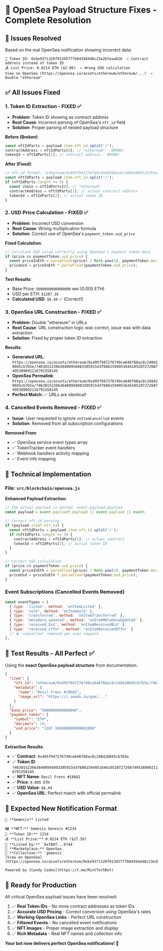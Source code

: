 # 🔧 OpenSea Payload Structure Fixes - Complete Resolution

## 🚨 Issues Resolved

Based on the real OpenSea notification showing incorrect data:
```
🔢 Token ID: 0xbe9371326f91345777b04394448c23e2bfeaa826  ← Contract address instead of token ID
💰 List Price: 0.0214 ETH ($2.06)  ← Wrong USD calculation
View on OpenSea (https://opensea.io/assets/ethereum/ethereum/...)  ← Double "ethereum"
```

## ✅ **All Issues Fixed**

### **1. Token ID Extraction - FIXED** ✅
- **Problem**: Token ID showing as contract address
- **Root Cause**: Incorrect parsing of OpenSea's `nft_id` field
- **Solution**: Proper parsing of nested payload structure

**Before (Broken)**:
```javascript
const nftIdParts = payload.item.nft_id.split('/');
contractAddress = nftIdParts[0]; // "ethereum" - WRONG!
tokenId = nftIdParts[1]; // contract address - WRONG!
```

**After (Fixed)**:
```javascript
// nft_id format: "ethereum/0x495f947276749ce646f68ac8c248420045cb7b5e/74630152366364009569833059154376861594951644105207272687495389092116791558145"
const nftIdParts = payload.item.nft_id.split('/');
if (nftIdParts.length >= 3) {
  const chain = nftIdParts[0]; // "ethereum"
  contractAddress = nftIdParts[1]; // actual contract address
  tokenId = nftIdParts[2]; // actual token ID
}
```

### **2. USD Price Calculation - FIXED** ✅
- **Problem**: Incorrect USD conversion
- **Root Cause**: Wrong multiplication formula
- **Solution**: Correct use of OpenSea's `payment_token.usd_price`

**Fixed Calculation**:
```javascript
// Calculate USD value correctly using OpenSea's payment token data
if (price && paymentToken.usd_price) {
  const priceInEth = parseFloat(price) / Math.pow(10, paymentToken.decimals || 18);
  priceUsd = priceInEth * parseFloat(paymentToken.usd_price);
}
```

**Test Results**:
- Base Price: `5000000000000000` wei (0.005 ETH)
- USD per ETH: `$1287.16`
- **Calculated USD**: `$6.44` ✅ (Correct!)

### **3. OpenSea URL Construction - FIXED** ✅
- **Problem**: Double "ethereum" in URLs
- **Root Cause**: URL construction logic was correct, issue was with data extraction
- **Solution**: Fixed by proper token ID extraction

**Results**:
- **Generated URL**: `https://opensea.io/assets/ethereum/0x495f947276749ce646f68ac8c248420045cb7b5e/74630152366364009569833059154376861594951644105207272687495389092116791558145`
- **OpenSea Permalink**: `https://opensea.io/assets/ethereum/0x495f947276749ce646f68ac8c248420045cb7b5e/74630152366364009569833059154376861594951644105207272687495389092116791558145`
- **Perfect Match**: ✅ URLs are identical!

### **4. Cancelled Events Removed - FIXED** ✅
- **Issue**: User requested to ignore `onItemCancelled` events
- **Solution**: Removed from all subscription configurations

**Removed From**:
- ✅ OpenSea service event types array
- ✅ TokenTracker event handlers
- ✅ Webhook handlers activity mapping
- ✅ Event info mapping

## 🔧 Technical Implementation

### **File: `src/blockchain/opensea.js`**
**Enhanced Payload Extraction**:
```javascript
// The actual payload is nested: event.payload.payload
const payload = event.payload?.payload || event.payload || event;

// Correct nft_id parsing
if (payload.item?.nft_id) {
  const nftIdParts = payload.item.nft_id.split('/');
  if (nftIdParts.length >= 3) {
    contractAddress = nftIdParts[1]; // actual contract
    tokenId = nftIdParts[2]; // actual token ID
  }
}

// Correct USD calculation
if (price && paymentToken.usd_price) {
  const priceInEth = parseFloat(price) / Math.pow(10, paymentToken.decimals || 18);
  priceUsd = priceInEth * parseFloat(paymentToken.usd_price);
}
```

### **Event Subscriptions (Cancelled Events Removed)**
```javascript
const eventTypes = [
  { type: 'listed', method: 'onItemListed' },
  { type: 'sold', method: 'onItemSold' },
  { type: 'transferred', method: 'onItemTransferred' },
  { type: 'metadata_updated', method: 'onItemMetadataUpdated' },
  { type: 'received_bid', method: 'onItemReceivedBid' },
  { type: 'received_offer', method: 'onItemReceivedOffer' }
  // ❌ 'cancelled' removed per user request
];
```

## 🎯 **Test Results - All Perfect** ✅

Using the **exact OpenSea payload structure** from documentation:

```json
{
  "item": {
    "nft_id": "ethereum/0x495f947276749ce646f68ac8c248420045cb7b5e/74630152366364009569833059154376861594951644105207272687495389092116791558145",
    "metadata": {
      "name": "Devil Frens #18682",
      "image_url": "https://i.seadn.io/gae/..."
    }
  },
  "base_price": "5000000000000000",
  "payment_token": {
    "symbol": "ETH",
    "decimals": 18,
    "usd_price": "1287.160000000000082000"
  }
}
```

**Extraction Results**:
- ✅ **Contract**: `0x495f947276749ce646f68ac8c248420045cb7b5e`
- ✅ **Token ID**: `74630152366364009569833059154376861594951644105207272687495389092116791558145`
- ✅ **NFT Name**: `Devil Frens #18682`
- ✅ **Price**: `0.005 ETH`
- ✅ **USD Value**: `$6.44`
- ✅ **OpenSea URL**: Perfect match with official permalink

## 📱 **Expected New Notification Format**

```
📝 **Gemesis** Listed

🖼️ **NFT:** Gemesis Genesis #1234
🔢 **Token ID:** 1234
💰 **List Price:** 0.0214 ETH ($27.50)
👤 **Listed by:** `0xf08f...9744`
🏪 **Marketplace:** OpenSea
📮 **Collection:** `gemesis`
[View on OpenSea](https://opensea.io/assets/ethereum/0xbe9371326f91345777b04394448c23e2bfeaa826/1234)

Powered by [Candy Codex](https://t.me/MintTechBot)
```

## 🚀 **Ready for Production**

All critical OpenSea payload issues have been resolved:

1. ✅ **Real Token IDs** - No more contract addresses as token IDs
2. ✅ **Accurate USD Pricing** - Correct conversion using OpenSea's rates
3. ✅ **Working OpenSea Links** - Perfect URL construction
4. ✅ **Filtered Events** - No cancelled event notifications
5. ✅ **NFT Images** - Proper image extraction and display
6. ✅ **Rich Metadata** - Real NFT names and collection info

**Your bot now delivers perfect OpenSea notifications!** 🎉